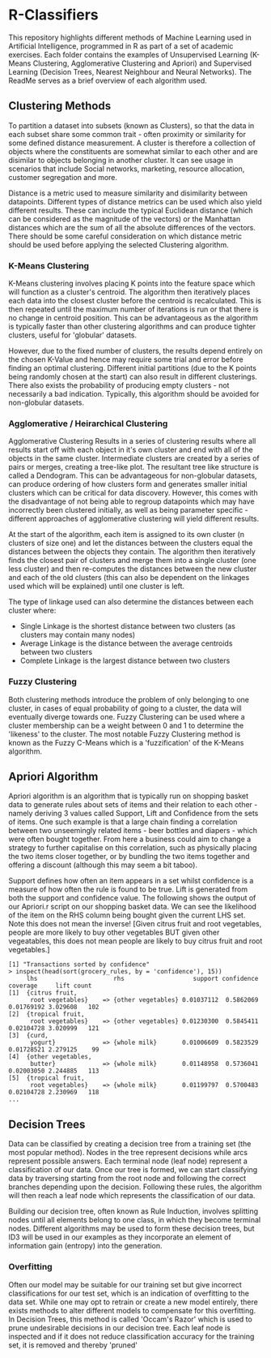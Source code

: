 # R-Classifiers

This repository highlights different methods of Machine Learning used in Artificial Intelligence, programmed in R as part of a set of academic exercises. Each folder contains the examples of Unsupervised Learning (K-Means Clustering, Agglomerative Clustering and Apriori) and Supervised Learning (Decision Trees, Nearest Neighbour and Neural Networks). The ReadMe serves as a brief overview of each algorithm used.

<h2> Clustering Methods </h2>
<p> To partition a dataset into subsets (known as Clusters), so that the data in each subset share some common trait - often proximity or similarity for some defined distance measurement. A cluster is therefore a collection of objects where the constituents are somewhat similar to each other and are disimilar to objects belonging in another cluster. It can see usage in scenarios that include Social networks, marketing, resource allocation, customer segregation and more. </p>

<p> Distance is a metric used to measure similarity and disimilarity between datapoints. Different types of distance metrics can be used which also yield different results. These can include the typical Euclidean distance (which can be considered as the magnitude of the vectors) or the Manhattan distances which are the sum of all the absolute differences of the vectors. There should be some careful consideration on which distance metric should be used before applying the selected Clustering algorithm. </p>

<h3>K-Means Clustering</h3>
<p> K-Means clustering involves placing K points into the feature space which will function as a cluster's centroid. The algorithm then iteratively places each data into the closest cluster before the centroid is recalculated. This is then repeated until the maximum number of iterations is run or that there is no change in centroid position. This can be advantageous as the algorithm is typically faster than other clustering algorithms and can produce tighter clusters, useful for 'globular' datasets. </p>

<p> However, due to the fixed number of clusters, the results depend entirely on the chosen K-Value and hence may require some trial and error before finding an optimal clustering. Different initial partitions (due to the K points being randomly chosen at the start) can also result in different clusterings. There also exists the probability of producing empty clusters - not necessarily a bad indication. Typically, this algorithm should be avoided for non-globular datasets.</p>

<h3> Agglomerative / Heirarchical Clustering </h3>
<p> Agglomerative Clustering Results in a series of clustering results where all results start off with each object in it's own cluster and end with all of the objects in the same cluster. Intermediate clusters are created by a series of pairs or merges, creating a tree-like plot. The resultant tree like structure is called a Dendogram. This can be advantageous for non-globular datasets, can produce ordering of how clusters form and generates smaller initial clusters which can be critical for data discovery. However, this comes with the disadvantage of not being able to regroup datapoints which may have incorrectly been clustered initially, as well as being parameter specific - different approaches of agglomerative clustering will yield different results. </p>

<p> At the start of the algorithm, each item is assigned to its own cluster (n clusters of size one) and let the distances between the clusters equal the distances between the objects they contain. The algorithm then iteratively finds the closest pair of clusters and merge them into a single cluster (one less cluster) and then re-computes the distances between the new cluster and each of the old clusters (this can also be dependent on the linkages used which will be explained) until one cluster is left. </p>

<p> The type of linkage used can also determine the distances between each cluster where: </p>
<ul>
     <li> Single Linkage is the shortest distance between two clusters (as clusters may contain many nodes) </li>
     <li> Average Linkage is the distance between the average centroids between two clusters</li>
     <li> Complete Linkage is the largest distance between two clusters</li>
</ul>

<h3> Fuzzy Clustering </h3>
<p> Both clustering methods introduce the problem of only belonging to one cluster, in cases of equal probability of going to a cluster, the data will eventually diverge towards one. Fuzzy Clustering can be used where a cluster membership can be a weight between 0 and 1 to determine the 'likeness' to the cluster. The most notable Fuzzy Clustering method is known as the Fuzzy C-Means which is a 'fuzzification' of the K-Means algorithm.</p>

<h2> Apriori Algorithm </h2>
<p>Apriori algorithm is an algorithm that is typically run on shopping basket data to generate rules about sets of items and their relation to each other - namely deriving 3 values called Support, Lift and Confidence from the sets of items. One such example is that a large chain finding a correlation between two unseemingly related items - beer bottles and diapers - which were often bought together. From here a business could aim to change a strategy to further capitalise on this correlation, such as physically placing the two items closer together, or by bundling the two items together and offering a discount (although this may seem a bit taboo). </p>

<p> Support defines how often an item appears in a set whilst confidence is a measure of how often the rule is found to be true. Lift is generated from both the support and confidence value. The following shows the output of our Apriori.r script on our shopping basket data. We can see the likelihood of the item on the RHS column being bought given the current LHS set. Note this does not mean the inverse! [Given citrus fruit and root vegetables, people are more likely to buy other vegetables BUT given other vegeatables, this does not mean people are likely to buy citrus fruit and root vegetables.] </p>

```
[1] "Transactions sorted by confidence"
> inspect(head(sort(grocery_rules, by = 'confidence'), 15))
     lhs                     rhs                   support confidence   coverage     lift count
[1]  {citrus fruit,                                                                            
      root vegetables}    => {other vegetables} 0.01037112  0.5862069 0.01769192 3.029608   102
[2]  {tropical fruit,                                                                          
      root vegetables}    => {other vegetables} 0.01230300  0.5845411 0.02104728 3.020999   121
[3]  {curd,                                                                                    
      yogurt}             => {whole milk}       0.01006609  0.5823529 0.01728521 2.279125    99
[4]  {other vegetables,                                                                        
      butter}             => {whole milk}       0.01148958  0.5736041 0.02003050 2.244885   113
[5]  {tropical fruit,                                                                          
      root vegetables}    => {whole milk}       0.01199797  0.5700483 0.02104728 2.230969   118
...
```

<h2> Decision Trees </h2>
<p> Data can be classified by creating a decision tree from a training set (the most popular method). Nodes in the tree represent decisions while arcs represent possible answers. Each terminal node (leaf node) represent a classification of our data. Once our tree is formed, we can start classifying data by traversing starting from the root node and following the correct branches depending upon the decision. Following these rules, the algorithm will then reach a leaf node which represents the classification of our data. </p>

<p> Building our decision tree, often known as Rule Induction, involves splitting nodes until all elements belong to one class, in which they become terminal nodes. Different algorithms may be used to form these decision trees, but ID3 will be used in our examples as they incorporate an element of information gain (entropy) into the generation. </p>

<h3> Overfitting </h3>
<p> Often our model may be suitable for our training set but give incorrect classifications for our test set, which is an indication of overfitting to the data set. While one may opt to retrain or create a new model entirely, there exists methods to alter different models to compensate for this overfitting. In Decision Trees, this method is called 'Occam's Razor' which is used to prune undesirable decisions in our decision tree. Each leaf node is inspected and if it does not reduce classification accuracy for the training set, it is removed and thereby 'pruned'</p>
